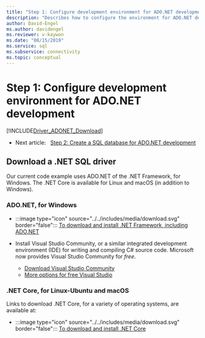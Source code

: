 ```yaml
---
title: "Step 1: Configure development environment for ADO.NET development"
description: "Describes how to configure the environment for ADO.NET development."
author: David-Engel
ms.author: davidengel
ms.reviewer: v-kaywon
ms.date: "08/15/2019"
ms.service: sql
ms.subservice: connectivity
ms.topic: conceptual
---
```

# Step 1: Configure development environment for ADO.NET development

[!INCLUDE[Driver_ADONET_Download](../../includes/driver_adonet_download.md)]

- Next article:&nbsp;&nbsp;&nbsp;[Step 2: Create a SQL database for ADO.NET development](step-2-create-sql-database-ado-net-development.md)  

## Download a .NET SQL driver

Our current code example uses ADO.NET of the .NET Framework, for Windows. The .NET Core is available for Linux and macOS (in addition to Windows).

### ADO.NET, for Windows

- :::image type="icon" source="../../includes/media/download.svg" border="false"::: [To download and install .NET Framework, including ADO.NET](../sql-connection-libraries.md#anchor-20-drivers-relational-access)

- Install Visual Studio Community, or a similar integrated development environment (IDE) for writing and compiling C# source code. Microsoft now provides Visual Studio Community for *free*.  
    - [Download Visual Studio Community](https://www.visualstudio.com/products/visual-studio-community-vs)  
    - [More options for free Visual Studio](https://www.visualstudio.com/products/free-developer-offers-vs.aspx)  


### .NET Core, for Linux-Ubuntu and macOS

Links to download .NET Core, for a variety of operating systems, are available at:

- :::image type="icon" source="../../includes/media/download.svg" border="false"::: [To download and install .NET Core](../sql-connection-libraries.md#anchor-20-drivers-relational-access)
